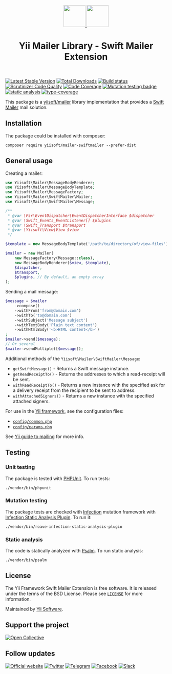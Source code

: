 <p align="center">
    <a href="https://github.com/yiisoft" target="_blank">
        <img src="https://yiisoft.github.io/docs/images/yii_logo.svg" height="68px">
    </a>
    <a href="https://swiftmailer.symfony.com/" target="_blank" rel="external">
        <img src="https://swiftmailer.symfony.com/images/logo.png" height="68px">
    </a>
    <h1 align="center">Yii Mailer Library - Swift Mailer Extension</h1>
    <br>
</p>

[![Latest Stable Version](https://poser.pugx.org/yiisoft/mailer-swiftmailer/v/stable.png)](https://packagist.org/packages/yiisoft/mailer-swiftmailer)
[![Total Downloads](https://poser.pugx.org/yiisoft/mailer-swiftmailer/downloads.png)](https://packagist.org/packages/yiisoft/mailer-swiftmailer)
[![Build status](https://github.com/yiisoft/mailer-swiftmailer/workflows/build/badge.svg)](https://github.com/yiisoft/mailer-swiftmailer/actions?query=workflow%3Abuild)
[![Scrutinizer Code Quality](https://scrutinizer-ci.com/g/yiisoft/mailer-swiftmailer/badges/quality-score.png?b=master)](https://scrutinizer-ci.com/g/yiisoft/mailer-swiftmailer/?branch=master)
[![Code Coverage](https://scrutinizer-ci.com/g/yiisoft/mailer-swiftmailer/badges/coverage.png?b=master)](https://scrutinizer-ci.com/g/yiisoft/mailer-swiftmailer/?branch=master)
[![Mutation testing badge](https://img.shields.io/endpoint?style=flat&url=https%3A%2F%2Fbadge-api.stryker-mutator.io%2Fgithub.com%2Fyiisoft%2Fmailer-swiftmailer%2Fmaster)](https://dashboard.stryker-mutator.io/reports/github.com/yiisoft/mailer-swiftmailer/master)
[![static analysis](https://github.com/yiisoft/mailer-swiftmailer/workflows/static%20analysis/badge.svg)](https://github.com/yiisoft/mailer-swiftmailer/actions?query=workflow%3A%22static+analysis%22)
[![type-coverage](https://shepherd.dev/github/yiisoft/mailer-swiftmailer/coverage.svg)](https://shepherd.dev/github/yiisoft/mailer-swiftmailer)

This package is a [yiisoft/mailer](https://github.com/yiisoft/mailer) library implementation that provides
a [Swift Mailer](https://swiftmailer.symfony.com/) mail solution.

## Installation

The package could be installed with composer:

```
composer require yiisoft/mailer-swiftmailer --prefer-dist
```

## General usage

Creating a mailer:

```php
use Yiisoft\Mailer\MessageBodyRenderer;
use Yiisoft\Mailer\MessageBodyTemplate;
use Yiisoft\Mailer\MessageFactory;
use Yiisoft\Mailer\SwiftMailer\Mailer;
use Yiisoft\Mailer\SwiftMailer\Message;

/**
 * @var \Psr\EventDispatcher\EventDispatcherInterface $dispatcher
 * @var \Swift_Events_EventListener[] $plugins
 * @var \Swift_Transport $transport
 * @var \Yiisoft\View\View $view
 */

$template = new MessageBodyTemplate('/path/to/directory/of/view-files');

$mailer = new Mailer(
    new MessageFactory(Message::class),
    new MessageBodyRenderer($view, $template),
    $dispatcher,
    $transport,
    $plugins, // By default, an empty array
);
```

Sending a mail message:

```php
$message = $mailer
    ->compose()
    ->withFrom('from@domain.com')
    ->withTo('to@domain.com')
    ->withSubject('Message subject')
    ->withTextBody('Plain text content')
    ->withHtmlBody('<b>HTML content</b>')
;
$mailer->send($message);
// Or several
$mailer->sendMultiple([$message]);
```

Additional methods of the `Yiisoft\Mailer\SwiftMailer\Message`:

- `getSwiftMessage()` - Returns a Swift message instance.
- `getReadReceiptTo()` - Returns the addresses to which a read-receipt will be sent.
- `withReadReceiptTo()` - Returns a new instance with the specified ask for a delivery receipt from the recipient to be sent to address.
- `withAttachedSigners()` - Returns a new instance with the specified attached signers.

For use in the [Yii framework](http://www.yiiframework.com/), see the configuration files:

- [`config/common.php`](https://github.com/yiisoft/mailer-swiftmailer/blob/master/config/common.php)
- [`config/params.php`](https://github.com/yiisoft/mailer-swiftmailer/blob/master/config/params.php)

See [Yii guide to mailing](https://github.com/yiisoft/docs/blob/master/guide/en/tutorial/mailing.md) for more info.

## Testing

### Unit testing

The package is tested with [PHPUnit](https://phpunit.de/). To run tests:

```shell
./vendor/bin/phpunit
```

### Mutation testing

The package tests are checked with [Infection](https://infection.github.io/) mutation framework with
[Infection Static Analysis Plugin](https://github.com/Roave/infection-static-analysis-plugin). To run it:

```shell
./vendor/bin/roave-infection-static-analysis-plugin
```

### Static analysis

The code is statically analyzed with [Psalm](https://psalm.dev/). To run static analysis:

```shell
./vendor/bin/psalm
```

## License

The Yii Framework Swift Mailer Extension is free software. It is released under the terms of the BSD License.
Please see [`LICENSE`](./LICENSE.md) for more information.

Maintained by [Yii Software](https://www.yiiframework.com/).

## Support the project

[![Open Collective](https://img.shields.io/badge/Open%20Collective-sponsor-7eadf1?logo=open%20collective&logoColor=7eadf1&labelColor=555555)](https://opencollective.com/yiisoft)

## Follow updates

[![Official website](https://img.shields.io/badge/Powered_by-Yii_Framework-green.svg?style=flat)](https://www.yiiframework.com/)
[![Twitter](https://img.shields.io/badge/twitter-follow-1DA1F2?logo=twitter&logoColor=1DA1F2&labelColor=555555?style=flat)](https://twitter.com/yiiframework)
[![Telegram](https://img.shields.io/badge/telegram-join-1DA1F2?style=flat&logo=telegram)](https://t.me/yii3en)
[![Facebook](https://img.shields.io/badge/facebook-join-1DA1F2?style=flat&logo=facebook&logoColor=ffffff)](https://www.facebook.com/groups/yiitalk)
[![Slack](https://img.shields.io/badge/slack-join-1DA1F2?style=flat&logo=slack)](https://yiiframework.com/go/slack)
